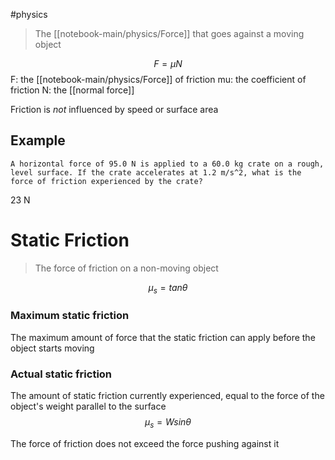 #physics 

> The [[notebook-main/physics/Force]] that goes against a moving object

$$ F = \mu N $$
F: the [[notebook-main/physics/Force]] of friction
mu: the coefficient of friction
N: the [[normal force]]

Friction is *not* influenced by speed or surface area

## Example
	A horizontal force of 95.0 N is applied to a 60.0 kg crate on a rough, level surface. If the crate accelerates at 1.2 m/s^2, what is the force of friction experienced by the crate?

23 N

# Static Friction
> The force of friction on a non-moving object

$$ \mu_s = tan \theta $$

### Maximum static friction
The maximum amount of force that the static friction can apply before the object starts moving

### Actual static friction
The amount of static friction currently experienced, equal to the force of the object's weight parallel to the surface
$$ \mu_s = W sin \theta $$

The force of friction does not exceed the force pushing against it